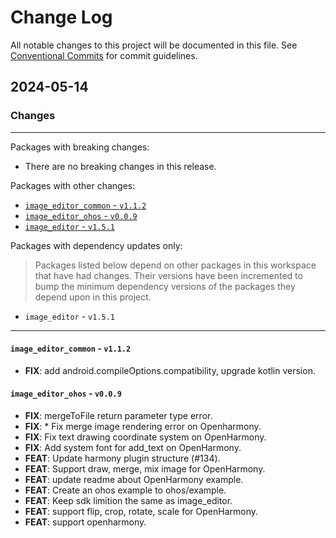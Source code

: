 # Change Log

All notable changes to this project will be documented in this file.
See [Conventional Commits](https://conventionalcommits.org) for commit guidelines.

## 2024-05-14

### Changes

---

Packages with breaking changes:

 - There are no breaking changes in this release.

Packages with other changes:

 - [`image_editor_common` - `v1.1.2`](#image_editor_common---v112)
 - [`image_editor_ohos` - `v0.0.9`](#image_editor_ohos---v009)
 - [`image_editor` - `v1.5.1`](#image_editor---v151)

Packages with dependency updates only:

> Packages listed below depend on other packages in this workspace that have had changes. Their versions have been incremented to bump the minimum dependency versions of the packages they depend upon in this project.

 - `image_editor` - `v1.5.1`

---

#### `image_editor_common` - `v1.1.2`

 - **FIX**: add android.compileOptions.compatibility, upgrade kotlin version.

#### `image_editor_ohos` - `v0.0.9`

 - **FIX**: mergeToFile return parameter type error.
 - **FIX**: * Fix merge image rendering error on Openharmony.
 - **FIX**: Fix text drawing coordinate system on OpenHarmony.
 - **FIX**: Add system font for add_text on OpenHarmony.
 - **FEAT**: Update harmony plugin structure (#134).
 - **FEAT**: Support draw, merge, mix image for OpenHarmony.
 - **FEAT**: update readme about OpenHarmony example.
 - **FEAT**: Create an ohos example to ohos/example.
 - **FEAT**: Keep sdk limition the same as image_editor.
 - **FEAT**: support flip, crop, rotate, scale for OpenHarmony.
 - **FEAT**: support openharmony.

